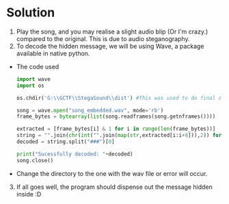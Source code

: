# Solution
1. Play the song, and you may realise a slight audio blip (Or I'm crazy.) compared to the original. This is due to audio steganography.
2. To decode the hidden message, we will be using Wave, a package available in native python.
- The code used
    ```python
    import wave
    import os

    os.chdir('G:\\GCTF\\StegaSound\\dist') #This was used to do final check on the script. Remove if unneccesary for you.

    song = wave.open("song_embedded.wav", mode='rb')
    frame_bytes = bytearray(list(song.readframes(song.getnframes())))

    extracted = [frame_bytes[i] & 1 for i in range(len(frame_bytes))]
    string = "".join(chr(int("".join(map(str,extracted[i:i+8])),2)) for i in range(0,len(extracted),8))
    decoded = string.split("###")[0]

    print("Sucessfully decoded: "+decoded)
    song.close()
    ```
- Change the directory to the one with the wav file or error will occur.
3. If all goes well, the program should dispense out the message hidden inside :D